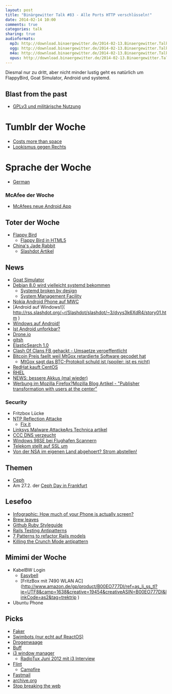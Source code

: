 ```yaml
---
layout: post
title: "Binärgewitter Talk #83 - Alle Ports HTTP verschlüsseln!"
date: 2014-02-14 10:00
comments: true
categories: talk
sharing: true
audioformats:
  mp3: http://download.binaergewitter.de/2014-02-13.Binaergewitter.Talk.83.mp3
  ogg: http://download.binaergewitter.de/2014-02-13.Binaergewitter.Talk.83.ogg
  m4a: http://download.binaergewitter.de/2014-02-13.Binaergewitter.Talk.83.m4a
  opus: http://download.binaergewitter.de/2014-02-13.Binaergewitter.Talk.83.opus
---
```

Diesmal nur zu dritt, aber nicht minder lustig geht es natürlich um FlappyBird, Goat Simulator, Android und systemd.

## Blast from the past

- [GPLv3 und militärische Nutzung](https://www.gnu.org/licenses/gpl-faq.html )

# Tumblr der Woche

- [Costs more than space]( http://costsmorethanspace.tumblr.com/ )
- [Lookismus gegen Rechts]( http://lookismusgegenrechts.tumblr.com/ )

# Sprache der Woche

- [German]( http://esolangs.org/wiki/German )

### McAfee der Woche

- [McAfees neue Android App](http://www.heise.de/newsticker/meldung/John-McAfee-meldet-sich-mit-Android-App-zurueck-2112544.html )

## Toter der Woche

- [Flappy Bird]( http://www.theverge.com/2014/2/11/5400488/flappy-bird-pulled-because-it-became-addictive )
    * [Flappy Bird in HTML5]( http://flappybird.io/ )
- [China's Jade Rabbit]( http://www.gulli.com/news/23296-chinas-mondrover-jade-hase-ist-tot-update-2014-02-13 )
    * [Slashdot Artikel]( http://beta.slashdot.org/story/198119 )

## News

- [Goat Simulator]( http://www.golem.de/news/goat-simulator-wie-aus-einem-scherz-ein-spiel-wird-1402-104514.html )
- [Debian 8.0 wird vielleicht systemd bekommen]( https://lists.debian.org/debian-ctte/2014/02/msg00294.html )
    * [Systemd broken by design]( http://ewontfix.com/14/ )
    * [System Management Facility]( http://docs.oracle.com/cd/E19253-01/816-5175/smf-5/index.html )
- [Nokia Android Phone auf MWC]( http://www.heise.de/newsticker/meldung/Bericht-Nokia-zeigt-Android-Smartphone-auf-dem-MWC-2110355.html )
- [Android auf Windows![( http://rss.slashdot.org/~r/Slashdot/slashdot/~3/dvys3k6XdR4/story01.htm )
- [Windows auf Android!]( http://www.phoronix.com/scan.php?page=news_item&px=MTU5ODU )
- [Ist Android unforkbar?]( http://arstechnica.com/information-technology/2014/02/neither-microsoft-nokia-nor-anyone-else-should-fork-android-its-unforkable/ )
- [Drone.io]( http://blog.drone.io/2014/2/5/open-source-ci-docker.html ) 
- [gitsh]( http://robots.thoughtbot.com/announcing-gitsh )
- [ElasticSearch 1.0]( http://www.elasticsearch.org/blog/1-0-0-released/ )
- [Clash Of Clans FB gehackt - Umsaetze veroeffentlicht]( http://www.gulli.com/news/23280-fb-seite-von-clash-of-clans-gehackt-umsaetze-veroeffentlicht-2014-02-10 )
- [Bitcoin Preis faellt weil MtGox retardierte Software gecodet hat]( http://arstechnica.com/security/2014/02/bitcoin-exchanges-buckle-under-strain-of-phantom-transactions/ )
   * [MtGox sagt das BTC-Protokoll schuld ist (spoiler: ist es nicht)]( http://www.cryptocoinsnews.com/2014/02/10/mt-gox-blames-bitcoin-core-developer-greg-maxwell-responds/ )
- [RedHat kauft CentOS]( http://beta.slashdot.org/story/198023 )
- [RHEL](http://de.wikipedia.org/wiki/Red_Hat_Enterprise_Linux )
- [NEWS: bessere Akkus (mal wieder)]( http://arstechnica.com/science/2014/02/no-more-laptop-fires-researchers-build-a-better-battery/ )
- [Werbung im Mozilla Firefox?]( http://www.gulli.com/news/23300-kehrtwende-bei-mozilla-bald-werbung-in-firefox-2014-02-12 )[Mozilla Blog Artikel - "Publisher transformation with users at the center"]( https://blog.mozilla.org/advancingcontent/2014/02/11/publisher-transformation-with-users-at-the-center/ )

### Security

- Fritzbox Lücke
- [NTP Reflection Attacke](http://www.golem.de/news/ntp-reflection-cloudfare-meldet-massiven-ddos-angriff-1402-104491.html )
    - [Fix it](http://blog.ip-projects.de/ntp-reflection-attack/ )
- [Linksys Malware Attacke]( http://isc.sans.edu/diary.html?storyid=17630 )[Ars Technica artikel]( http://feeds.arstechnica.com/~r/arstechnica/index/~3/S2qE_9KOKHQ/story01.htm )
- [CCC DNS verzeucht](http://www.heise.de/newsticker/meldung/DNS-Server-des-CCC-als-Werbeschleuder-missbraucht-2111501.html )
- [Windows 98SE bei Flughafen Scannern]( http://www.heise.de/newsticker/meldung/Handgepaeckscanner-Mit-Windows-98SE-auf-Waffensuche-2111864.html )
- [Telekom stellt auf SSL um](http://www.heise.de/newsticker/meldung/Telekom-stellt-E-Mail-flaechendeckend-auf-SSL-Verschluesselung-um-2109819.html )
- [Von der NSA im eigenen Land abgehoert? Strom abstellen!]( http://www.gulli.com/news/23302-abgeordnete-wollen-nsa-hauptquartier-per-gesetz-vom-stromentz-trennen-2014-02-12 )

## Themen 

- [Ceph](http://ceph.com/ )
- Am 27.2. der [Ceph Day in Frankfurt](https://www.eventbrite.com/e/ceph-day-frankfurt-tickets-10173269523 )

## Lesefoo

- [Infographic: How much of your Phone is actually screen?]( https://plus.google.com/photos/+VinodPonmanadiyil/albums/5979198073932884193 )
- [Brew leaves]( http://robots.thoughtbot.com/brew-leaves )
- [Github Ruby Styleguide]( https://github.com/styleguide/ruby )
- [Rails Testing Antipatterns]( https://semaphoreapp.com/blog/2014/01/14/rails-testing-antipatterns-fixtures-and-factories.html )
- [7 Patterns to refactor Rails models]( http://blog.codeclimate.com/blog/2012/10/17/7-ways-to-decompose-fat-activerecord-models/ )
- [Killing the Crunch Mode antipattern]( http://chadfowler.com/blog/2014/01/22/the-crunch-mode-antipattern/ )

## Mimimi der Woche

- KabelBW Login
    * [Easybell](http://www.easybell.de/ )
    * [FritzBox mit 7490 WLAN AC]
 (http://www.amazon.de/gp/product/B00EO777DI/ref=as_li_ss_tl?ie=UTF8&camp=1638&creative=19454&creativeASIN=B00EO777DI&linkCode=as2&tag=trektrip )
- Ubuntu Phone

## Picks

- [Faker]( https://github.com/stympy/faker )
- [Swimbots (nur echt auf ReactOS)]( http://www.swimbots.com/ )
- [Drogenwaage]( http://amzn.to/1npjWYJ )
- [Buff]( http://amzn.to/1bAWGi8 )
- [i3 window manager]( http://i3wm.org/ )
  * [RadioTux Juni 2012 mit i3 Interview](http://www.radiotux.de/index.php?/archives/7960-RadioTux-Sendung-Juni-2012.html )
- [Flint]( http://giantcomet.com/flint/mac/ )
    * [Campfire]( https://campfirenow.com/ )
- [Fastmail]( http://www.fastmail.fm/?STKI=11998353 )
- [archive.org](http://archive.org )
- [Stop breaking the web]( http://www.youtube.com/watch?v=OSEXpsVcTxI )
